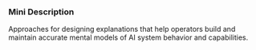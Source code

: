 ### Mini Description

Approaches for designing explanations that help operators build and maintain accurate mental models of AI system behavior and capabilities.
